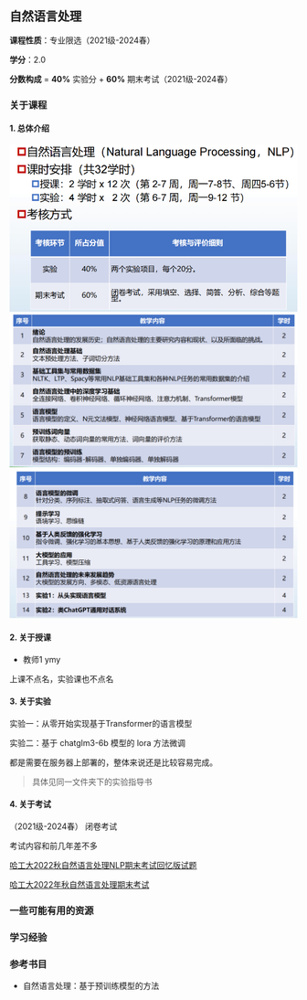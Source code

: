 ## 自然语言处理

**课程性质**：专业限选（2021级-2024春）

**学分**：2.0

**分数构成** = **40%** 实验分 + **60%** 期末考试（2021级-2024春）


### 关于课程
#### 1. 总体介绍
<div align="center">
    <img src="G1.png" alt="图片无法展示">
</div>

<div align="center">
    <img src="G2.png" alt="图片无法展示">
</div>

<div align="center">
    <img src="G3.png" alt="图片无法展示">
</div>


#### 2. 关于授课

- 教师1 ymy

上课不点名，实验课也不点名


#### 3. 关于实验


实验一：从零开始实现基于Transformer的语言模型

实验二：基于 chatglm3-6b 模型的 lora 方法微调

都是需要在服务器上部署的，整体来说还是比较容易完成。

> 具体见同一文件夹下的实验指导书


#### 4. 关于考试


（2021级-2024春）
闭卷考试

考试内容和前几年差不多

[哈工大2022秋自然语言处理NLP期末考试回忆版试题](https://blog.csdn.net/qq_51661180/article/details/129103296)



[哈工大2022年秋自然语言处理期末考试](https://blog.csdn.net/sanjinpal/article/details/129139369)



### 一些可能有用的资源


### 学习经验


### 参考书目

- 自然语言处理：基于预训练模型的方法

